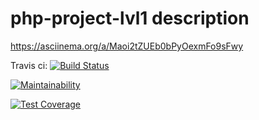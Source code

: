 # php-project-lvl1 description

https://asciinema.org/a/Maoi2tZUEb0bPyOexmFo9sFwy

Travis ci:
[![Build Status](https://travis-ci.org/PttRulez/php-project-lvl1.svg?branch=master)](https://travis-ci.org/PttRulez/php-project-lvl1)

[![Maintainability](https://api.codeclimate.com/v1/badges/7e0e2b45d7c9d22e0b27/maintainability)](https://codeclimate.com/github/PttRulez/php-project-lvl1/maintainability)

[![Test Coverage](https://api.codeclimate.com/v1/badges/7e0e2b45d7c9d22e0b27/test_coverage)](https://codeclimate.com/github/PttRulez/php-project-lvl1/test_coverage)

